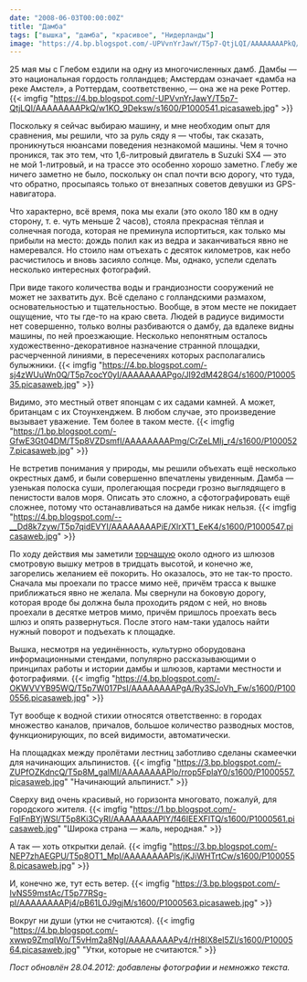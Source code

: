 ```yaml
---
date: "2008-06-03T00:00:00Z"
title: "Дамба"
tags: ["вышка", "дамба", "красивое", "Нидерланды"]
image: "https://4.bp.blogspot.com/-UPVvnYrJawY/T5p7-QtjLQI/AAAAAAAAPkQ/w1KO_9Deksw/s1600/P1000541.picasaweb.jpg"
---
```


25 мая мы с Глебом ездили на одну из многочисленных дамб. Дамбы — это национальная гордость голландцев; Амстердам означает «дамба на реке Амстел», а Роттердам, соответственно, — она же на реке Роттер.
{{< imgfig "https://4.bp.blogspot.com/-UPVvnYrJawY/T5p7-QtjLQI/AAAAAAAAPkQ/w1KO_9Deksw/s1600/P1000541.picasaweb.jpg" >}}

<!--more-->

Поскольку я сейчас выбираю машину, и мне необходим опыт для сравнения, мы решили, что за руль сяду я — чтобы, так сказать, проникнуться нюансами поведения незнакомой машины. Чем я точно проникся, так это тем, что 1,6-литровый двигатель в Suzuki SX4 — это не мой 1-литровый, и на трассе это особенно хорошо заметно. Глебу же ничего заметно не было, поскольку он спал почти всю дорогу, что туда, что обратно, просыпаясь только от внезапных советов девушки из GPS-навигатора.

Что характерно, всё время, пока мы ехали (это около 180 км в одну сторону, т. е. чуть  меньше 2 часов), стояла прекрасная тёплая и солнечная погода, которая не преминула испортиться, как только мы прибыли на место: дождь полил как из ведра и заканчиваться явно не намеревался. Но стоило нам отъехать с десяток километров, как небо расчистилось и вновь засияло солнце. Мы, однако, успели сделать несколько интересных фотографий.

При виде такого количества воды и грандиозности сооружений не может не захватить дух. Всё сделано с голландскими размахом, основательностью и тщательностью. Вообще, в этом месте не покидает ощущение, что ты где-то на краю света. Людей в радиусе видимости нет совершенно, только волны разбиваются о дамбу, да вдалеке видны машины, по ней проезжающие. Несколько непонятным осталось художественно-декоративное назначение странной площадки, расчерченной линиями, в пересечениях которых располагались булыжники.
{{< imgfig "https://4.bp.blogspot.com/-sj4zWUuWn0Q/T5p7cocY0yI/AAAAAAAAPgo/JI92dM428G4/s1600/P1000535.picasaweb.jpg" >}}

Видимо, это местный ответ японцам с их садами камней. А может, британцам с их Стоунхенджем. В любом случае, это произведение вызывает уважение. Тем более в таком месте.
{{< imgfig "https://1.bp.blogspot.com/-GfwE3Gt04DM/T5p8VZDsmfI/AAAAAAAAPmg/CrZeLMIj_r4/s1600/P1000527.picasaweb.jpg" >}}

Не встретив понимания у природы, мы решили объехать ещё несколько окрестных дамб, и были совершенно впечатлены увиденным. Дамба — узенькая полоска суши, пролегающая посреди грозно выглядящего в пенистости валов моря. Описать это сложно, а сфотографировать ещё сложнее, потому что останавливаться на дамбе никак нельзя.
{{< imgfig "https://4.bp.blogspot.com/--__Dd8k7zyw/T5p7qidEVYI/AAAAAAAAPiE/XlrXT1_EeK4/s1600/P1000547.picasaweb.jpg" >}}

По ходу действия мы заметили [торчащую](http://maps.google.com/maps?t=h&hl=ru&ie=UTF8&ll=51.659848,4.162601&spn=0.000772,0.002285&z=19) около одного из шлюзов смотровую вышку метров в тридцать высотой, и конечно же, загорелись желанием её покорить. Но оказалось, это не так-то просто. Сначала мы проехали по трассе мимо неё, причём трасса к вышке приближаться явно не желала. Мы свернули на боковую дорогу, которая вроде бы должна была проходить рядом с ней, но вновь проехали в десятке метров мимо, причём пришлось проехать весь шлюз и опять развернуться. После этого нам-таки удалось найти нужный поворот и подъехать к площадке.

Вышка, несмотря на уединённость, культурно оборудована информационными стендами, популярно рассказывающими о принципах работы и истории дамбы и шлюзов, картами местности и фотографиями.
{{< imgfig "https://4.bp.blogspot.com/-OKWVVYB95WQ/T5p7W017PsI/AAAAAAAAPgA/Ry3SJoVh_Fw/s1600/P1000556.picasaweb.jpg" >}}

Тут вообще к водной стихии относятся ответственно: в городах множество каналов, причалов, большое количество разводных мостов, функционирующих, по всей видимости, автоматически.

На площадках между пролётами лестниц заботливо сделаны скамеечки для начинающих альпинистов.
{{< imgfig "https://3.bp.blogspot.com/-ZUPfOZKdncQ/T5p8M_galMI/AAAAAAAAPlo/rrop5FpIaY0/s1600/P1000557.picasaweb.jpg" "Начинающий альпинист." >}}

Сверху вид очень красивый, но горизонта многовато, пожалуй, для городского жителя.
{{< imgfig "https://1.bp.blogspot.com/-FqIFnBYjWSI/T5p8Ki3CyRI/AAAAAAAAPlY/f46IEEXFlTQ/s1600/P1000561.picasaweb.jpg" "Широка страна — жаль, неродная." >}}

А так — хоть открытки делай.
{{< imgfig "https://3.bp.blogspot.com/-NEP7zhAEGPU/T5p8OT1_MpI/AAAAAAAAPls/jKJiWHTrtCw/s1600/P1000558.picasaweb.jpg" >}}

И, конечно же, тут есть ветер.
{{< imgfig "https://3.bp.blogspot.com/-IvNS59mstAc/T5p77RSg-pI/AAAAAAAAPj4/pB61L0J9gjM/s1600/P1000563.picasaweb.jpg" >}}

Вокруг ни души (утки не считаются).
{{< imgfig "https://4.bp.blogspot.com/-xwwp9ZmqIWo/T5vHm2a8NgI/AAAAAAAAPv4/rH8IX8eI5ZI/s1600/P1000564.picasaweb.jpg" "Утки, которые не считаются." >}}

*Пост обновлён 28.04.2012: добавлены фотографии и немножко текста.*
